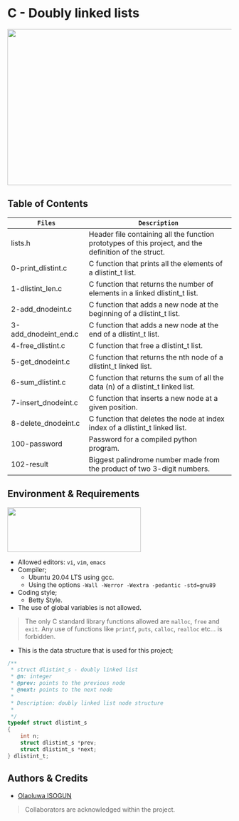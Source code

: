 # C  - Doubly linked lists
<p align="center">
<img src="https://sebhastian.com/doubly-linked-list-javascript/doubly-linked-list-example.png" width="700" height="350" />
</p>

## Table of Contents
| `Files` | `Description` |
| --- | --- |
| lists.h	| Header file containing all the function prototypes of this project, and the definition of the struct. |
| 0-print_dlistint.c	| C function that prints all the elements of a dlistint_t list. |
| 1-dlistint_len.c	| C function that returns the number of elements in a linked dlistint_t list. |
| 2-add_dnodeint.c	| C function that adds a new node at the beginning of a dlistint_t list. |
| 3-add_dnodeint_end.c	| C function that adds a new node at the end of a dlistint_t list. |
| 4-free_dlistint.c	| C function that free a dlistint_t list. |
| 5-get_dnodeint.c	| C function that returns the nth node of a dlistint_t linked list. |
| 6-sum_dlistint.c	| C function that returns the sum of all the data (n) of a dlistint_t linked list. |
| 7-insert_dnodeint.c	| C function that inserts a new node at a given position. |
| 8-delete_dnodeint.c	| C function that deletes the node at index index of a dlistint_t linked list. |
| 100-password	| Password for a compiled python program. |
| 102-result	| Biggest palindrome number made from the product of two 3-digit numbers. |

## Environment & Requirements
<img src="https://alx-apply.hbtn.io/brand_alx/share_image_2019.jpg" width="300" height="100" />

- Allowed editors: `vi`, `vim`, `emacs`
- Compiler;
  - Ubuntu 20.04 LTS using gcc.
  - Using the options `-Wall -Werror -Wextra -pedantic -std=gnu89`
- Coding style;
  - Betty Style.
- The use of global variables is not allowed.
> The only C standard library functions allowed are `malloc`, `free` and `exit`.
> Any use of functions like `printf`, `puts`, `calloc`, `realloc` etc… is forbidden.

- This is the data structure that is used for this project;
```C
/**
 * struct dlistint_s - doubly linked list
 * @n: integer
 * @prev: points to the previous node
 * @next: points to the next node
 *
 * Description: doubly linked list node structure
 * 
 */
typedef struct dlistint_s
{
    int n;
    struct dlistint_s *prev;
    struct dlistint_s *next;
} dlistint_t;
```

## Authors & Credits
- [Olaoluwa ISOGUN](https://github.com/OlaoluwaISOGUN)
> Collaborators are acknowledged within the project.

